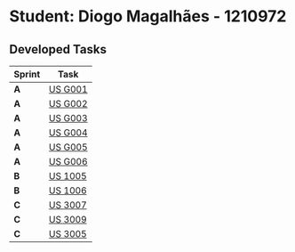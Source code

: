 # Student: Diogo Magalhães - 1210972

## Developed Tasks

| Sprint | Task                            |
|--------|---------------------------------|
| **A**  | [US G001](../us_g001/readme.md) |
| **A**  | [US G002](../us_g002/readme.md) |
| **A**  | [US G003](../us_g003/readme.md) |
| **A**  | [US G004](../us_g004/readme.md) |
| **A**  | [US G005](../us_g005/readme.md) |
| **A**  | [US G006](../us_g006/readme.md) |
| **B**  | [US 1005](../us_1005/readme.md) |
| **B**  | [US 1006](../us_1006/readme.md) |
| **C**  | [US 3007](../us_3007/readme.md) |
| **C**  | [US 3009](../us_3009/readme.md) |
| **C**  | [US 3005](../us_3005/readme.md) |
